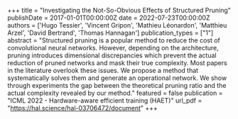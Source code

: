 +++
title = "Investigating the Not-So-Obvious Effects of Structured Pruning"
publishDate = 2017-01-01T00:00:00Z
date = 2022-07-23T00:00:00Z
authors = ['Hugo Tessier', 'Vincent Gripon', 'Mathieu Léonardon', 'Matthieu Arzel', 'David Bertrand', 'Thomas Hannagan']
publication_types = ["1"]
abstract = "Structured pruning is a popular method to reduce the cost of convolutional neural networks. However, depending on the architecture, pruning introduces dimensional discrepancies which prevent the actual reduction of pruned networks and mask their true complexity. Most papers in the literature overlook these issues. We propose a method that systematically solves them and generate an operational network. We show through experiments the gap between the theoretical pruning ratio and the actual complexity revealed by our method."
featured = false
publication = "ICML 2022 - Hardware-aware efficient training (HAET)"
url_pdf = "https://hal.science/hal-03706472/document"
+++
